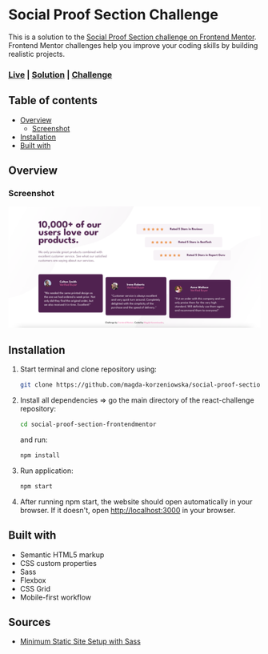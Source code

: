 # Social Proof Section Challenge

This is a solution to the [Social Proof Section challenge on Frontend Mentor](https://www.frontendmentor.io/challenges/social-proof-section-6e0qTv_bA). Frontend Mentor challenges help you improve your coding skills by building realistic projects.

### [Live](https://social-proof-section-frontmr.netlify.app/) | [Solution](https://www.frontendmentor.io/solutions/mobilefirst-solution-using-sass-flexbox-and-grid-aY26iUEnT5) | [Challenge](https://www.frontendmentor.io/challenges/social-proof-section-6e0qTv_bA)

## Table of contents

- [Overview](#overview)
  - [Screenshot](#screenshot)
- [Installation](#installation)
- [Built with](#built-with)

## Overview

### Screenshot

![](./src/images/screenshot-desktop.png)

## Installation

1. Start terminal and clone repository using:

   ```bash
   git clone https://github.com/magda-korzeniowska/social-proof-section-frontendmentor.git
   ```

2. Install all dependencies => go the main directory of the react-challenge repository:

   ```bash
   cd social-proof-section-frontendmentor
   ```

   and run:

   ```bash
   npm install
   ```

3. Run application:

   ```bash
   npm start
   ```

4. After running npm start, the website should open automatically in your browser. If it doesn't, open [http://localhost:3000](http://localhost:3000) in your browser.

## Built with

- Semantic HTML5 markup
- CSS custom properties
- Sass
- Flexbox
- CSS Grid
- Mobile-first workflow

## Sources

- [Minimum Static Site Setup with Sass](https://thinkdobecreate.com/articles/minimum-static-site-sass-setup/)
